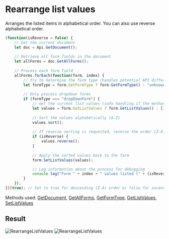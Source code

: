 # Rearrange list values

Arranges the listed items in alphabetical order. You can also use reverse alphabetical order.

```ts
(function(isReverse = false) {
    // Get the current document
    let doc = Api.GetDocument();
    
    // Retrieve all form fields in the document
    let allForms = doc.GetAllForms();
    
    // Process each form field
    allForms.forEach(function(form, index) {
        // Try to determine the form type (handles potential API differences)
        let formType = form.GetFormType ? form.GetFormType() : "unknown";
        
        // Only process dropdown forms
        if (formType === "dropDownForm") {
            // Get the current list values (safe handling if the method doesn't exist)
            let values = form.GetListValues ? form.GetListValues() : [];
            
            // Sort the values alphabetically (A-Z)
            values.sort();
            
            // If reverse sorting is requested, reverse the order (Z-A)
            if (isReverse) {
                values.reverse();
            }
            
            // Apply the sorted values back to the form
            form.SetListValues(values);

            // Log information about the process for debugging
            console.log("Form " + index + " values listed (" + (isReverse ? "Z->A" : "A->Z") + "):", values);
        }
    });
})(true); // Set to true for descending (Z-A) order or false for ascending (A-Z) order
```

Methods used: [GetDocument](../../../../office-api/usage-api/text-document-api/Api/Methods/GetDocument.md), [GetAllForms](../../../../office-api/usage-api/form-api/ApiDocument/Methods/GetAllForms.md), [GetFormType](../../../../office-api/usage-api/form-api/ApiFormBase/Methods/GetFormType.md), [GetListValues](../../../../office-api/usage-api/form-api/ApiComboBoxForm/Methods/GetListValues.md), [SetListValues](../../../../office-api/usage-api/form-api/ApiComboBoxForm/Methods/SetListValues.md)

## Result

![RearrangeListValues](/assets/images/plugins/rearrange-list-values.png#gh-light-mode-only)
![RearrangeListValues](/assets/images/plugins/rearrange-list-values.dark.png#gh-dark-mode-only)
